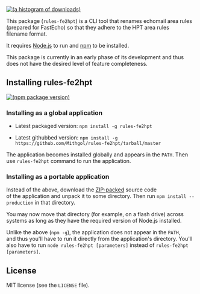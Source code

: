 [![(a histogram of downloads)](https://nodei.co/npm-dl/rules-fe2hpt.png?height=3)](https://npmjs.org/package/rules-fe2hpt)

This package (`rules-fe2hpt`) is a CLI tool that renames echomail area rules (prepared for FastEcho) so that they adhere to the HPT area rules filename format.

It requires [Node.js](http://nodejs.org/) to run and [npm](https://www.npmjs.org/) to be installed.

This package is currently in an early phase of its development and thus does not have the desired level of feature completeness.

## Installing rules-fe2hpt

[![(npm package version)](https://nodei.co/npm/rules-fe2hpt.png?downloads=true&downloadRank=true)](https://npmjs.org/package/rules-fe2hpt)

### Installing as a global application

* Latest packaged version: `npm install -g rules-fe2hpt`

* Latest githubbed version: `npm install -g https://github.com/Mithgol/rules-fe2hpt/tarball/master`

The application becomes installed globally and appears in the `PATH`. Then use `rules-fe2hpt` command to run the application.

### Installing as a portable application

Instead of the above, download the [ZIP-packed](https://github.com/Mithgol/rules-fe2hpt/archive/master.zip) source code of the application and unpack it to some directory. Then run `npm install --production` in that directory.

You may now move that directory (for example, on a flash drive) across systems as long as they have the required version of Node.js installed.

Unlike the above (`npm -g`), the application does not appear in the `PATH`, and thus you'll have to run it directly from the application's directory. You'll also have to run `node rules-fe2hpt [parameters]` instead of `rules-fe2hpt [parameters]`.

## License

MIT license (see the `LICENSE` file).
